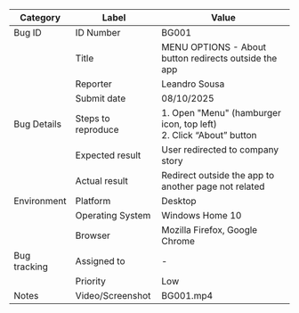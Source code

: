 Category     | Label                                                                            | Value                                                                            |
| ------------ | -------------------------------------------------------------------------------- | -------------------------------------------------------------------------------- |
| Bug ID       | ID Number                                                                        | BG001                                                                            |
|              | Title                                                                            | MENU OPTIONS - About button redirects outside the app                            |
|              | Reporter                                                                         | Leandro Sousa                                                                    |
|              | Submit date                                                                      | 08/10/2025                                                                       |
| Bug Details  | Steps to reproduce                                                               | 1\. Open "Menu" (hamburger icon, top left)<br>2\. Click “About” button           |
|              | Expected result                                                                  | User redirected to company story                                                 |
|              | Actual result                                                                    | Redirect outside the app to another page not related                             |
| Environment  | Platform                                                                         | Desktop                                                                          |
|              | Operating System                                                                 | Windows Home 10                                                                  |
|              | Browser                                                                          | Mozilla Firefox, Google Chrome                                                   |
| Bug tracking | Assigned to                                                                      | \-                                                                               |
|              | Priority                                                                         | Low                                                                              |
| Notes        | Video/Screenshot                                                                 | BG001.mp4

